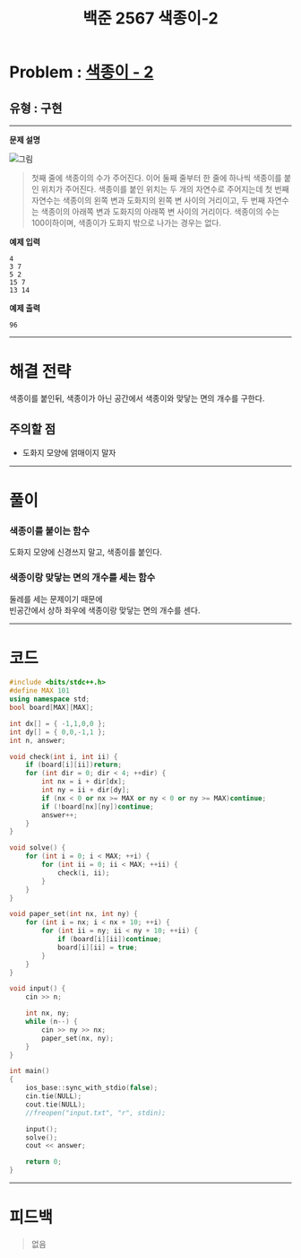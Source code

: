 ﻿---
title: 백준 2567 색종이-2
categories:
- PS

tags:
- baekjoon
- PS
- Problem Solve
- KOI
- 구현
---

<!-- 문제 번호 -->

# Problem : [색종이 - 2](https://www.acmicpc.net/problem/2567)
## 유형 : 구현

---


**문제 설명**

![그림](https://onlinejudgeimages.s3-ap-northeast-1.amazonaws.com/upload/images/Jhmd3swxUQJ8nlBxoP.jpg)
> 첫째 줄에 색종이의 수가 주어진다. 이어 둘째 줄부터 한 줄에 하나씩 색종이를 붙인 위치가 주어진다. 색종이를 붙인 위치는 두 개의 자연수로 주어지는데 첫 번째 자연수는 색종이의 왼쪽 변과 도화지의 왼쪽 변 사이의 거리이고, 두 번째 자연수는 색종이의 아래쪽 변과 도화지의 아래쪽 변 사이의 거리이다. 색종이의 수는 100이하이며, 색종이가 도화지 밖으로 나가는 경우는 없다. 


**예제 입력**

```
4
3 7
5 2
15 7
13 14
```

**예제 출력**

```
96
```

---


# 해결 전략

> 
색종이를 붙인뒤, 색종이가 아닌 공간에서 색종이와 맞닿는 면의 개수를 구한다.



## 주의할 점

* 도화지 모양에 얽매이지 말자


---



# 풀이

### 색종이를 붙이는 함수
도화지 모양에 신경쓰지 말고, 색종이를 붙인다.



### 색종이랑 맞닿는 면의 개수를 세는 함수
둘레를 세는 문제이기 때문에  
빈공간에서 상하 좌우에 색종이랑 맞닿는 면의 개수를 센다.


---

# 코드

```c++
#include <bits/stdc++.h>
#define MAX 101
using namespace std;
bool board[MAX][MAX];

int dx[] = { -1,1,0,0 };
int dy[] = { 0,0,-1,1 };
int n, answer;

void check(int i, int ii) {
	if (board[i][ii])return;
	for (int dir = 0; dir < 4; ++dir) {
		int nx = i + dir[dx];
		int ny = ii + dir[dy];
		if (nx < 0 or nx >= MAX or ny < 0 or ny >= MAX)continue;
		if (!board[nx][ny])continue;
		answer++;
	}
}

void solve() {
	for (int i = 0; i < MAX; ++i) {
		for (int ii = 0; ii < MAX; ++ii) {
			check(i, ii);
		}
	}
}

void paper_set(int nx, int ny) {
	for (int i = nx; i < nx + 10; ++i) {
		for (int ii = ny; ii < ny + 10; ++ii) {
			if (board[i][ii])continue;
			board[i][ii] = true;
		}
	}
}

void input() {
	cin >> n;

	int nx, ny;
	while (n--) {
		cin >> ny >> nx;
		paper_set(nx, ny);
	}
}

int main()
{
	ios_base::sync_with_stdio(false);
	cin.tie(NULL);
	cout.tie(NULL);
    //freopen("input.txt", "r", stdin);

	input();
	solve();
	cout << answer;

	return 0;
}
```


---


# 피드백


> 없음
